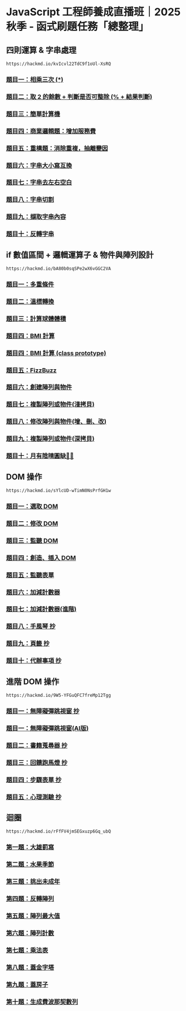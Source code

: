 # JavaScript 工程師養成直播班｜2025 秋季 - 函式刷題任務「總整理」

## 四則運算 & 字串處理
```
https://hackmd.io/kvIcvl22TdC9f1oUl-XsRQ
```
### [題目一：相乘三次 (*)](https://marcochiu.github.io/20250922_1/week1/Q1.html)
### [題目二：取 2 的餘數 + 判斷是否可整除 (% + 結果判斷)](https://marcochiu.github.io/20250922_1/week1/Q2.html)
### [題目三：簡單計算機](https://marcochiu.github.io/20250922_1/week1/Q3.html)
### [題目四：商業邏輯題：增加服務費](https://marcochiu.github.io/20250922_1/week1/Q4.html)
### [題目五：重構題：消除重複，抽離變因](https://marcochiu.github.io/20250922_1/week1/Q5.html)
### [題目六：字串大小寫互換](https://marcochiu.github.io/20250922_1/week1/Q6.html)
### [題目七：字串去左右空白](https://marcochiu.github.io/20250922_1/week1/Q7.html)
### [題目八：字串切割](https://marcochiu.github.io/20250922_1/week1/Q8.html)
### [題目九：擷取字串內容](https://marcochiu.github.io/20250922_1/week1/Q9.html)
### [題目十：反轉字串](https://marcochiu.github.io/20250922_1/week1/Q10.html)

## if 數值區間 + 邏輯運算子 &amp; 物件與陣列設計
```
https://hackmd.io/bA80b0sqSPe2wX6vGGC2VA
```
### [題目一：多重條件](https://marcochiu.github.io/20250922_1/week2/Q1.html)
### [題目二：溫標轉換](https://marcochiu.github.io/20250922_1/week2/Q2.html)
### [題目三：計算球體體積](https://marcochiu.github.io/20250922_1/week2/Q3.html)
### [題目四：BMI 計算](https://marcochiu.github.io/20250922_1/week2/Q4.html)
### [題目四：BMI 計算 (class prototype)](https://marcochiu.github.io/20250922_1/week2/Q4prototype.html)
### [題目五：FizzBuzz](https://marcochiu.github.io/20250922_1/week2/Q5.html)
### [題目六：創建陣列與物件](https://marcochiu.github.io/20250922_1/week2/Q6.html)
### [題目七：複製陣列或物件(淺拷貝)](https://marcochiu.github.io/20250922_1/week2/Q7.html)
### [題目八：修改陣列與物件(增、刪、改)](https://marcochiu.github.io/20250922_1/week2/Q8.html)
### [題目九：複製陣列或物件(深拷貝)](https://marcochiu.github.io/20250922_1/week2/Q9.html)
### [題目十：月有陰晴圓缺🌚🌝](https://marcochiu.github.io/20250922_1/week2/Q10.html)

## DOM 操作
```
https://hackmd.io/sYlcUD-wTimN0NsPrfGH1w
```
### [題目一：選取 DOM](https://marcochiu.github.io/20250922_1/week3/Q1.html)
### [題目二：修改 DOM](https://marcochiu.github.io/20250922_1/week3/Q2.html)
### [題目三：監聽 DOM](https://marcochiu.github.io/20250922_1/week3/Q3.html)
### [題目四：創造、插入 DOM](https://marcochiu.github.io/20250922_1/week3/Q4.html)
### [題目五：監聽表單](https://marcochiu.github.io/20250922_1/week3/Q5.html)
### [題目六：加減計數器](https://marcochiu.github.io/20250922_1/week3/Q6.html)
### [題目七：加減計數器(進階)](https://marcochiu.github.io/20250922_1/week3/Q7.html)
### [題目八：手風琴 抄](https://marcochiu.github.io/20250922_1/week3/Q8.html)
### [題目九：頁籤 抄](https://marcochiu.github.io/20250922_1/week3/Q9.html)
### [題目十：代辦事項 抄](https://marcochiu.github.io/20250922_1/week3/Q10.html)

## 進階 DOM 操作 
```
https://hackmd.io/9W5-YFGuQFC7freMp12Tgg
```

### [題目一：無障礙彈跳視窗 抄](https://marcochiu.github.io/20250922_1/week4/Q1.html)
### [題目一：無障礙彈跳視窗(AI版)](https://marcochiu.github.io/20250922_1/week4/Q1AI.html)
### [題目二：書籍蒐尋器 抄](https://marcochiu.github.io/20250922_1/week4/Q2.html)
### [題目三：回饋跑馬燈 抄](https://marcochiu.github.io/20250922_1/week4/Q3.html)
### [題目四：步驟表單 抄](https://marcochiu.github.io/20250922_1/week4/Q4.html)
### [題目五：心理測驗 抄](https://marcochiu.github.io/20250922_1/week4/Q5.html)

 
 ## 迴圈
```
https://hackmd.io/rFfFV4jmSEGxuzp6Gq_ubQ
```
### [第一題：大雄罰寫](https://marcochiu.github.io/20250922_1/week5/Q1.html)
### [第二題：水果季節](https://marcochiu.github.io/20250922_1/week5/Q2.html)
### [第三題：挑出未成年](https://marcochiu.github.io/20250922_1/week5/Q3.html)
### [第四題：反轉陣列](https://marcochiu.github.io/20250922_1/week5/Q4.html)
### [第五題：陣列最大值](https://marcochiu.github.io/20250922_1/week5/Q5.html)
### [第六題：陣列計數](https://marcochiu.github.io/20250922_1/week5/Q6.html)
### [第七題：乘法表](https://marcochiu.github.io/20250922_1/week5/Q7.html)
### [第八題：蓋金字塔](https://marcochiu.github.io/20250922_1/week5/Q8.html)
### [第九題：蓋房子](https://marcochiu.github.io/20250922_1/week5/Q9.html)
### [第十題：生成費波那契數列](https://marcochiu.github.io/20250922_1/week5/Q10.html)
